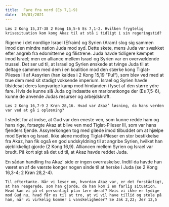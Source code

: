 ```yaml
---
title:  Fare fra nord (Es 7,1-9)
date:  10/01/2021
---
```


`Læs 2 Kong 15,37-38 2 Kong 16,5-6 Es 7,1-2. Hvilken frygtelig krisesituation kom kong Akaz til at stå i tidligt i sin regeringstid?`

Rigerne i det nordlige Israel (Efraim) og Syrien (Aram) slog sig sammen imod den mindre nation Juda mod syd. Dette skete, mens Juda var svækket efter angreb fra edomitterne og filistrene. Juda havde tidligere kæmpet imod Israel; men en alliance mellem Israel og Syrien var en overvældende trussel. Det ser ud til, at Israel og Syrien ønskede at tvinge Juda til at deltage sammen med dem i en koalition mod den stærke kong Tiglat-Pileses III af Assyrien (han kaldes i 2 Kong 15,19 ”Pul“), som blev ved med at true dem med sit stadigt voksende imperium. Israel og Syrien havde tilsidesat deres langvarige kamp mod hindanden i lyset af den større ydre fare. Hvis de kunne slå Juda og indsætte en marionetkonge der (Es 7,5-6), kunne de anvende Judas resurser og arbejdskraft.

`Læs 2 Kong 16,7-9 2 Krøn 28,16. Hvad var Akaz’ løsning, da hans verden var ved at gå i opløsning?`

I stedet for at indse, at Gud var den eneste ven, som kunne redde ham og hans rige, forsøgte Akaz at blive ven med Tiglat-Pileser III, som var hans fjenders fjende. Assyrerkongen tog med glæde imod tilbuddet om at hjælpe mod Syrien og Israel. Ikke alene modtog Tiglat-Pileser en stor bestikkelse fra Akaz, han fik også en god undskyldning til at angribe Syrien, hvilket han øjeblikkeligt gjorde (2 Kong 16,9). Alliancen mellem Syrien og Israel var brudt. På kort sigt så det ud til, at Akaz havde reddet Juda.

En sådan handling fra Akaz’ side er ingen overraskelse. Indtil da havde han været en af de værste konger nogen sinde til at herske i Juda (se 2 Kong 16,3-4; 2 Krøn 28,2-4).

`Til eftertanke. Når vi læser om, hvordan Akaz var, er det forståeligt, at han reagerede, som han gjorde, da han kom i en farlig situation. Hvad kan vi på et personligt plan lære deraf? Hvis vi ikke er lydige mod Gud nu, hvad får os til at tro, at vi vil have tillid og stole på ham, når vi virkelig kommer i vanskeligheder? Se Jak 2,22; Jer 12,5`